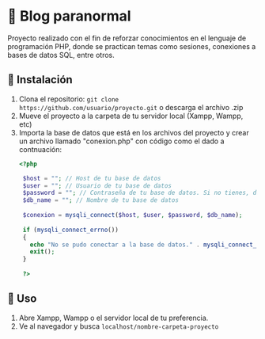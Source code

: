 # 🎯 Blog paranormal

Proyecto realizado con el fin de reforzar conocimientos en el lenguaje de programación PHP, donde se practican temas como sesiones, conexiones a bases de datos SQL, entre otros.

## 🚀 Instalación
1. Clona el repositorio: `git clone https://github.com/usuario/proyecto.git` o descarga el archivo .zip
2. Mueve el proyecto a la carpeta de tu servidor local (Xampp, Wampp, etc)
3. Importa la base de datos que está en los archivos del proyecto y crear un archivo llamado "conexion.php" con código como el dado a contnuación:
   ```php
   <?php

    $host = ""; // Host de tu base de datos
    $user = ""; // Usuario de tu base de datos
    $password = ""; // Contraseña de tu base de datos. Si no tienes, deja el campo vacío
    $db_name = ""; // Nombre de tu base de datos
  
    $conexion = mysqli_connect($host, $user, $password, $db_name);
  
    if (mysqli_connect_errno())
    {
      echo "No se pudo conectar a la base de datos." . mysqli_connect_error();
      exit();
    }
  
    ?>
   ``` 

## 🧩 Uso
1. Abre Xampp, Wampp o el servidor local de tu preferencia.
2. Ve al navegador y busca `localhost/nombre-carpeta-proyecto`
